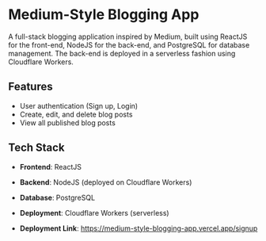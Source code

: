 
# Medium-Style Blogging App

A full-stack blogging application inspired by Medium, built using ReactJS for the front-end, NodeJS for the back-end, and PostgreSQL for database management. The back-end is deployed in a serverless fashion using Cloudflare Workers.

## Features

- User authentication (Sign up, Login)
- Create, edit, and delete blog posts
- View all published blog posts

## Tech Stack

- **Frontend**: ReactJS
- **Backend**: NodeJS (deployed on Cloudflare Workers)
- **Database**: PostgreSQL
- **Deployment**: Cloudflare Workers (serverless)

- **Deployment Link**: https://medium-style-blogging-app.vercel.app/signup




